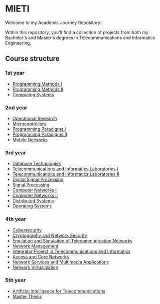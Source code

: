 # MIETI

Welcome to my Academic Journey Repository!

Within this repository, you'll find a collection of projects from both my Bachelor's and Master's degrees in Telecommunications and Informatics Engineering. 

## Course structure
### 1st year
* [Programming Methods I](https://github.com/RuiFilipe2802/LETI-METI/tree/main/1_ano/MP1)
* [Programming Methods II](https://github.com/RuiFilipe2802/LETI-METI/tree/main/1_ano/MP2)
* [Computing Systems](https://github.com/RuiFilipe2802/LETI-METI/tree/main/1_ano/MP2)
### 2nd year
* [Operational Research](https://github.com/RuiFilipe2802/LETI-METI/tree/main/2_ano/IO)
* [Microcontrollers](https://github.com/RuiFilipe2802/LETI-METI/tree/main/2_ano/Microcontroladores)
* [Programming Paradigms I](https://github.com/RuiFilipe2802/LETI-METI/tree/main/2_ano/PP1)
* [Programming Paradigms II](https://github.com/RuiFilipe2802/LETI-METI/tree/main/2_ano/PP2)
* [Mobile Networks](https://github.com/RuiFilipe2802/LETI-METI/tree/main/4_ano/RM)
### 3rd year
* [Database Technologies](https://github.com/RuiFilipe2802/LETI-METI/tree/main/3_ano/BD)
* [Telecommunications and Informatics Laboratories I](https://github.com/RuiFilipe2802/LETI-METI/tree/main/3_ano/LTI1)
* [Telecommunications and Informatics Laboratories II](https://github.com/RuiFilipe2802/LETI-METI/tree/main/3_ano/LTI2)
* [Digital Signal Processing](https://github.com/RuiFilipe2802/LETI-METI/tree/main/3_ano/LTI2)
* [Signal Processing](https://github.com/RuiFilipe2802/LETI-METI/tree/main/3_ano/LTI2)
* [Computer Networks I](https://github.com/RuiFilipe2802/LETI-METI/tree/main/3_ano/Redes1)
* [Computer Networks II](https://github.com/RuiFilipe2802/LETI-METI/tree/main/3_ano/Redes2)
* [Distributed Systems](https://github.com/RuiFilipe2802/LETI-METI/tree/main/3_ano/SD)
* [Operating Systems](https://github.com/RuiFilipe2802/LETI-METI/tree/main/3_ano/SO)
### 4th year
* [Cybersecurity](https://github.com/RuiFilipe2802/LETI-METI/tree/main/4_ano/CiBER)
* [Cryptography and Network Security](https://github.com/RuiFilipe2802/LETI-METI/tree/main/4_ano/CRIPTO)
* [Emulation and Simulation of Telecommunication Networks](https://github.com/RuiFilipe2802/LETI-METI/tree/main/4_ano/ESRT)
* [Network Management](https://github.com/RuiFilipe2802/LETI-METI/tree/main/4_ano/GVR)
* [Integrator Project in Telecommunications and Informatics](https://github.com/RuiFilipe2802/LETI-METI/tree/main/4_ano/PITI)
* [Access and Core Networks](https://github.com/RuiFilipe2802/LETI-METI/tree/main/4_ano/RAN)
* [Network Services and Multimedia Applications](https://github.com/RuiFilipe2802/LETI-METI/tree/main/4_ano/SRAM)
* [Network Virtualization](https://github.com/RuiFilipe2802/LETI-METI/tree/main/4_ano/GVR)
### 5th year
* [Artificial Intelligence for Telecommunications](https://github.com/RuiFilipe2802/LETI-METI/tree/main/4_ano/AI)
* [Master Thesis]()